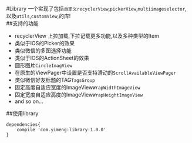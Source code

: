 #Library
一个实现了包括`自定义recyclerView`,`pickerView`,`multiimageselector`,以及`utils`,`customView`,的库!  
##支持的功能
*  recyclerView 上拉加载,下拉记载更多功能,以及多种类型的Item  
*  类似于IOS的Picker的效果  
*  类似微信的多图选择功能
*  类似于IOS的ActionSheet的效果
*  圆形图片`CircleImagView`
*  在原生的ViewPager中设置是否支持滑动的`ScrollAvailableViewPager`
*  类似微信好友标题的TAG`TagsGroup`
*  固定高度自适应宽度的ImageView`WrapWidthImageView`
*  固定宽度自适应高度的ImageView`WrapHeightImageView`
*  and so on...

##使用library
```
dependencies{
	compile 'com.yimeng:library:1.0.0'
}

```
 
